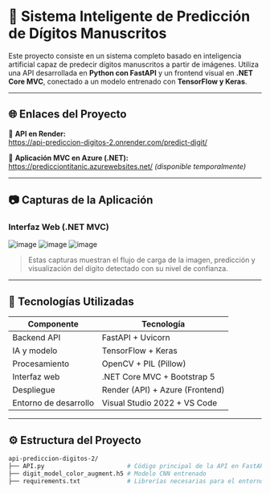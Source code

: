 # 🤖 Sistema Inteligente de Predicción de Dígitos Manuscritos

Este proyecto consiste en un sistema completo basado en inteligencia artificial capaz de predecir dígitos manuscritos a partir de imágenes. Utiliza una API desarrollada en **Python con FastAPI** y un frontend visual en **.NET Core MVC**, conectado a un modelo entrenado con **TensorFlow y Keras**.

---

## 🌐 Enlaces del Proyecto

🔹 **API en Render:**  
https://api-prediccion-digitos-2.onrender.com/predict-digit/

🔹 **Aplicación MVC en Azure (.NET):**  
https://predicciontitanic.azurewebsites.net/ *(disponible temporalmente)*

---

## 📷 Capturas de la Aplicación

### Interfaz Web (.NET MVC)
![image](https://github.com/user-attachments/assets/8b96116b-ae5c-4025-a518-2f0786b51d30)
![image](https://github.com/user-attachments/assets/ac8e50a3-10e4-4b4b-9700-d39742fb5629)
![image](https://github.com/user-attachments/assets/8632d35d-3d4e-4423-9cf6-f9abeec9346a)


> Estas capturas muestran el flujo de carga de la imagen, predicción y visualización del dígito detectado con su nivel de confianza.

---

## 🧠 Tecnologías Utilizadas

| Componente        | Tecnología              |
|------------------|-------------------------|
| Backend API       | FastAPI + Uvicorn       |
| IA y modelo       | TensorFlow + Keras      |
| Procesamiento     | OpenCV + PIL (Pillow)   |
| Interfaz web      | .NET Core MVC + Bootstrap 5 |
| Despliegue        | Render (API) + Azure (Frontend) |
| Entorno de desarrollo | Visual Studio 2022 + VS Code |

---

## ⚙️ Estructura del Proyecto

```bash
api-prediccion-digitos-2/
├── API.py                       # Código principal de la API en FastAPI
├── digit_model_color_augment.h5 # Modelo CNN entrenado
├── requirements.txt             # Librerías necesarias para el entorno Python

